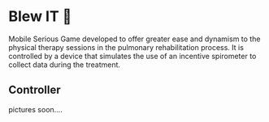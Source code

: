 # Blew IT 💨

Mobile Serious Game developed to offer greater ease and dynamism to the physical therapy sessions in the pulmonary rehabilitation process. It is controlled by a device that simulates the use of an incentive spirometer to collect data during the treatment. 

## Controller 
pictures soon....
